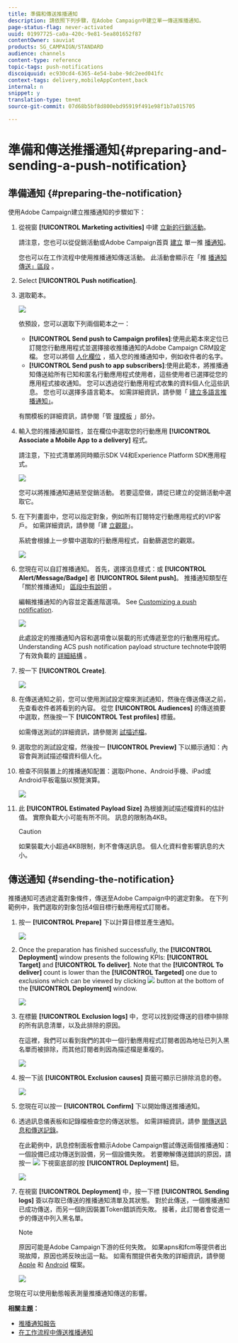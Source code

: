 ```yaml
---
title: 準備和傳送推播通知
description: 請依照下列步驟，在Adobe Campaign中建立單一傳送推播通知。
page-status-flag: never-activated
uuid: 01997725-ca0a-420c-9e81-5ea801652f87
contentOwner: sauviat
products: SG_CAMPAIGN/STANDARD
audience: channels
content-type: reference
topic-tags: push-notifications
discoiquuid: ec930cd4-6365-4e54-babe-9dc2eed041fc
context-tags: delivery,mobileAppContent,back
internal: n
snippet: y
translation-type: tm+mt
source-git-commit: 07d68b5bf8d800ebd95919f491e98f1b7a015705

---
```



# 準備和傳送推播通知{#preparing-and-sending-a-push-notification}

## 準備通知 {#preparing-the-notification}

使用Adobe Campaign建立推播通知的步驟如下：

1. 從視窗 **[!UICONTROL Marketing activities]** 中建 [立新的行銷活動](../../start/using/marketing-activities.md#creating-a-marketing-activity)。

   請注意，您也可以從促銷活動或Adobe Campaign首頁 [建立](../../start/using/marketing-activities.md#creating-a-marketing-activity) 單一推 [播通知](../../start/using/interface-description.md#home-page)。

   您也可以在工作流程中使用推播通知傳送活動。 此活動會顯示在「推 [播通知傳送」區段](../../automating/using/push-notification-delivery.md) 。

1. Select **[!UICONTROL Push notification]**.
1. 選取範本。

   ![](assets/push_notif_type.png)

   依預設，您可以選取下列兩個範本之一：

   * **[!UICONTROL Send push to Campaign profiles]**:使用此範本來定位已訂閱您行動應用程式並選擇接收推播通知的Adobe Campaign CRM設定檔。 您可以將個 [人化欄位](../../designing/using/personalization.md#inserting-a-personalization-field) ，插入您的推播通知中，例如收件者的名字。
   * **[!UICONTROL Send push to app subscribers]**:使用此範本，將推播通知傳送給所有已知和匿名行動應用程式使用者，這些使用者已選擇從您的應用程式接收通知。 您可以透過從行動應用程式收集的資料個人化這些訊息。
   您也可以選擇多語言範本。 如需詳細資訊，請參閱「 [建立多語言推播通知」](../../channels/using/creating-a-multilingual-push-notification.md)。

   有關模板的詳細資訊，請參閱「管 [理模板](../../start/using/marketing-activity-templates.md) 」部分。

1. 輸入您的推播通知屬性，並在欄位中選取您的行動應用 **[!UICONTROL Associate a Mobile App to a delivery]** 程式。

   請注意，下拉式清單將同時顯示SDK V4和Experience Platform SDK應用程式。

   ![](assets/push_notif_properties.png)

   您可以將推播通知連結至促銷活動。 若要這麼做，請從已建立的促銷活動中選取它。

1. 在下列畫面中，您可以指定對象，例如所有訂閱特定行動應用程式的VIP客戶。 如需詳細資訊，請參閱「建 [立觀眾](../../audiences/using/creating-audiences.md)」。

   系統會根據上一步驟中選取的行動應用程式，自動篩選您的觀眾。

   ![](assets/push_notif_audience.png)

1. 您現在可以自訂推播通知。 首先，選擇消息樣式：或 **[!UICONTROL Alert/Message/Badge]** 者 **[!UICONTROL Silent push]**。 推播通知類型在「關於推播通知」 [區段中有說明](../../channels/using/about-push-notifications.md) 。

   編輯推播通知的內容並定義進階選項。 See [Customizing a push notification](../../channels/using/customizing-a-push-notification.md).

   ![](assets/push_notif_content.png)

   此處設定的推播通知內容和選項會以裝載的形式傳遞至您的行動應用程式。 Understanding ACS push notification payload structure technote中說明了有效負載的 [詳細結構](https://helpx.adobe.com/campaign/kb/understanding-campaign-standard-push-notifications-payload-struc.html) 。

1. 按一下 **[!UICONTROL Create]**.

   ![](assets/push_notif_content_2.png)

1. 在傳送通知之前，您可以使用測試設定檔來測試通知，然後在傳送傳送之前，先查看收件者將看到的內容。 從您 **[!UICONTROL Audiences]** 的傳送摘要中選取，然後按一下 **[!UICONTROL Test profiles]** 標籤。

   如需傳送測試的詳細資訊，請參閱測 [試描述檔](../../sending/using/sending-proofs.md)。

1. 選取您的測試設定檔，然後按一 **[!UICONTROL Preview]** 下以顯示通知：內容會與測試描述檔資料個人化。
1. 檢查不同裝置上的推播通知配置：選取iPhone、Android手機、iPad或Android平板電腦以預覽演算。

   ![](assets/push_notif_preview.png)

1. 此 **[!UICONTROL Estimated Payload Size]** 為根據測試描述檔資料的估計值。 實際負載大小可能有所不同。 訊息的限制為4KB。

   >[!CAUTION]
   >
   >如果裝載大小超過4KB限制，則不會傳送訊息。 個人化資料會影響訊息的大小。

## 傳送通知 {#sending-the-notification}

推播通知可透過定義對象條件，傳送至Adobe Campaign中的選定對象。 在下列範例中，我們選取的對象包括4個目標行動應用程式訂閱者。

1. 按一 **[!UICONTROL Prepare]** 下以計算目標並產生通知。

   ![](assets/push_send_1.png)

1. Once the preparation has finished successfully, the **[!UICONTROL Deployment]** window presents the following KPIs: **[!UICONTROL Target]** and **[!UICONTROL To deliver]**. Note that the **[!UICONTROL To deliver]** count is lower than the **[!UICONTROL Targeted]** one due to exclusions which can be viewed by clicking ![](assets/lp_link_properties.png) button at the bottom of the **[!UICONTROL Deployment]** window.

   ![](assets/push_send_2.png)

1. 在標籤 **[!UICONTROL Exclusion logs]** 中，您可以找到從傳送的目標中排除的所有訊息清單，以及此排除的原因。

   在這裡，我們可以看到我們的其中一個行動應用程式訂閱者因為地址已列入黑名單而被排除，而其他訂閱者則因為描述檔是重複的。

   ![](assets/push_send_5.png)

1. 按一下該 **[!UICONTROL Exclusion causes]** 頁籤可顯示已排除消息的卷。

   ![](assets/push_send_7.png)

1. 您現在可以按一 **[!UICONTROL Confirm]** 下以開始傳送推播通知。
1. 透過訊息儀表板和記錄檔檢查您的傳送狀態。 如需詳細資訊，請參 [閱傳送訊息](../../sending/using/confirming-the-send.md)[和傳送記錄](../../sending/using/monitoring-a-delivery.md#delivery-logs)。

   在此範例中，訊息控制面板會顯示Adobe Campaign嘗試傳送兩個推播通知：一個設備已成功傳送到設備，另一個設備失敗。 若要瞭解傳送錯誤的原因，請按一 ![](assets/lp_link_properties.png) 下視窗底部的按 **[!UICONTROL Deployment]** 鈕。

   ![](assets/push_send_4.png)

1. 在視窗 **[!UICONTROL Deployment]** 中，按一下標 **[!UICONTROL Sending logs]** 簽以存取已傳送的推播通知清單及其狀態。 對於此傳送，一個推播通知已成功傳送，而另一個則因裝置Token錯誤而失敗。 接著，此訂閱者會從進一步的傳送中列入黑名單。

   >[!NOTE]
   >
   >原因可能是Adobe Campaign下游的任何失敗。 如果apns和fcm等提供者出現故障，原因也將反映出這一點。 如需有關提供者失敗的詳細資訊，請參閱 [Apple](https://developer.apple.com/library/content/documentation/NetworkingInternet/Conceptual/RemoteNotificationsPG/CommunicatingwithAPNs.html) 和 [Android](https://firebase.google.com/docs/cloud-messaging/http-server-ref) 檔案。

   ![](assets/push_send_6.png)

您現在可以使用動態報表測量推播通知傳送的影響。

**相關主題：**

* [推播通知報告](../../reporting/using/push-notification-report.md)
* [在工作流程中傳送推播通知](../../automating/using/push-notification-delivery.md)


